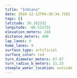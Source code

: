 ```yaml
---
title: "Indiana"
date: 2018-12-12T04:38:34.710Z
tags: []
latitude: 39.182332
longitude: -86.515732
elevation_meters: 248
distance_meters: 400
lap_lanes: 9
home_lanes: 9
surface_type: artificial
surface_color: red
turn_diameter_meters: 67.07
turn_radius_b_meters: 31.25
steeple_water_location: outside
---
```

